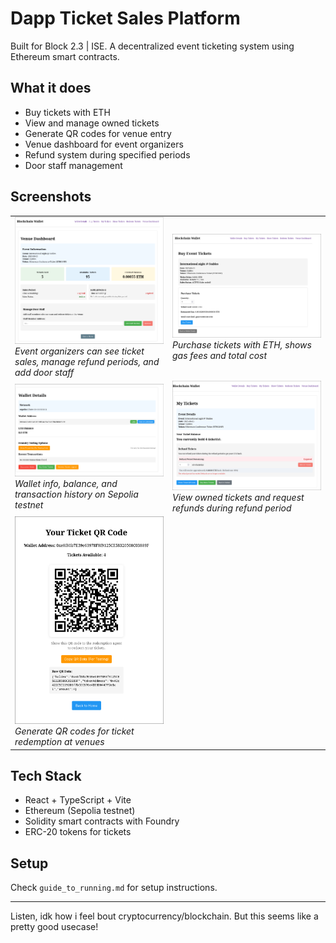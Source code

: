 # Dapp Ticket Sales Platform

Built for Block 2.3 | ISE. A decentralized event ticketing system using Ethereum smart contracts.

## What it does

- Buy tickets with ETH
- View and manage owned tickets  
- Generate QR codes for venue entry
- Venue dashboard for event organizers
- Refund system during specified periods
- Door staff management

## Screenshots

<table>
<tr>
<td width="50%">
<img src="docs/media/swappy-20250714-103246.png" alt="Venue Dashboard" width="100%">
<br><em>Event organizers can see ticket sales, manage refund periods, and add door staff</em>
</td>
<td width="50%">
<img src="docs/media/swappy-20250714-103307.png" alt="Buy Tickets" width="100%">
<br><em>Purchase tickets with ETH, shows gas fees and total cost</em>
</td>
</tr>
<tr>
<td width="50%">
<img src="docs/media/swappy-20250714-103315.png" alt="Wallet Details" width="100%">
<br><em>Wallet info, balance, and transaction history on Sepolia testnet</em>
</td>
<td width="50%">
<img src="docs/media/swappy-20250714-104345.png" alt="My Tickets" width="100%">
<br><em>View owned tickets and request refunds during refund period</em>
</td>
</tr>
<tr>
<td width="50%">
<img src="docs/media/swappy-20250714-104354.png" alt="QR Code" width="100%">
<br><em>Generate QR codes for ticket redemption at venues</em>
</td>
<td width="50%">
</td>
</tr>
</table>

## Tech Stack

- React + TypeScript + Vite
- Ethereum (Sepolia testnet)
- Solidity smart contracts with Foundry
- ERC-20 tokens for tickets

## Setup

Check `guide_to_running.md` for setup instructions.

---

Listen, idk how i feel bout cryptocurrency/blockchain. But this seems like a pretty good usecase!
